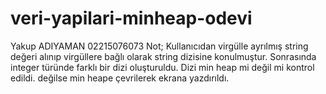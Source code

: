 # veri-yapilari-minheap-odevi

Yakup ADIYAMAN
02215076073
Not; Kullanıcıdan virgülle ayrılmış string değeri alınıp
virgüllere bağlı olarak string dizisine konulmuştur.
Sonrasında integer türünde farklı bir dizi oluşturuldu.
Dizi min heap mi değil mi kontrol edildi.
değilse min heape çevrilerek ekrana yazdırıldı.
